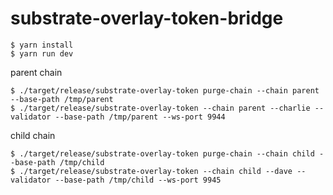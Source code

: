 # substrate-overlay-token-bridge

```
$ yarn install
$ yarn run dev
```

parent chain
```
$ ./target/release/substrate-overlay-token purge-chain --chain parent --base-path /tmp/parent
$ ./target/release/substrate-overlay-token --chain parent --charlie --validator --base-path /tmp/parent --ws-port 9944
```

child chain
```
$ ./target/release/substrate-overlay-token purge-chain --chain child --base-path /tmp/child
$ ./target/release/substrate-overlay-token --chain child --dave --validator --base-path /tmp/child --ws-port 9945
```